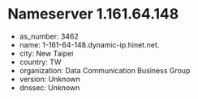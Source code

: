 # Nameserver 1.161.64.148

* as_number: 3462
* name: 1-161-64-148.dynamic-ip.hinet.net.
* city: New Taipei
* country: TW
* organization: Data Communication Business Group
* version: Unknown
* dnssec: Unknown
